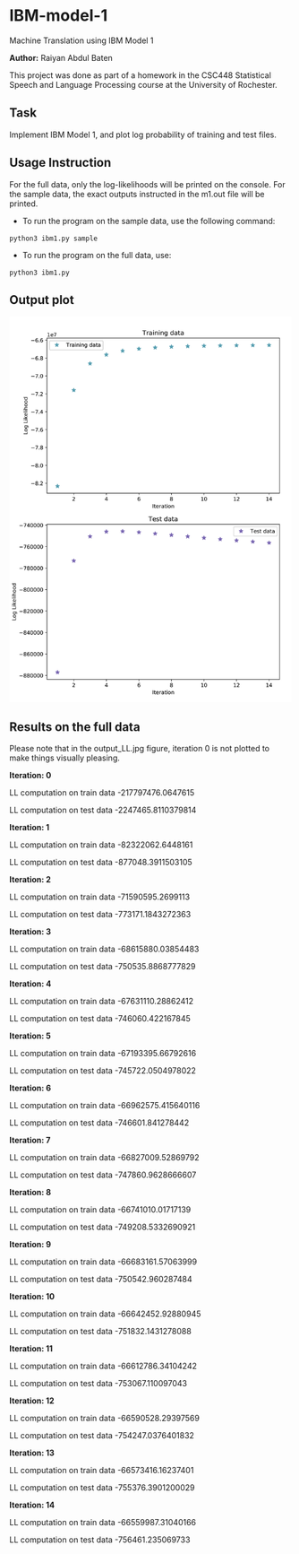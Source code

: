 # IBM-model-1
Machine Translation using IBM Model 1

**Author:** Raiyan Abdul Baten

This project was done as part of a homework in the CSC448 Statistical Speech and Language Processing course at the University of Rochester.

## Task
Implement IBM Model 1, and plot log probability of training and test files.


## Usage Instruction

For the full data, only the log-likelihoods will be printed on the console. 
For the sample data, the exact outputs instructed in the m1.out file will be printed. 

- To run the program on the sample data, use the following command:
```
python3 ibm1.py sample
```

- To run the program on the full data, use:
```
python3 ibm1.py 
```


## Output plot
<img src="output_LL.jpg" alt="drawing" width="600"/>



## Results on the full data
Please note that in the output_LL.jpg figure, iteration 0 is not plotted to make things visually pleasing.

**Iteration: 0**

LL computation on train data
-217797476.0647615

LL computation on test data
-2247465.8110379814

 
**Iteration: 1**

LL computation on train data
-82322062.6448161

LL computation on test data
-877048.3911503105

 
**Iteration: 2**

LL computation on train data
-71590595.2699113

LL computation on test data
-773171.1843272363

 
**Iteration: 3**

LL computation on train data
-68615880.03854483

LL computation on test data
-750535.8868777829

 
**Iteration: 4**

LL computation on train data
-67631110.28862412

LL computation on test data
-746060.422167845

 
**Iteration: 5**

LL computation on train data
-67193395.66792616

LL computation on test data
-745722.0504978022

 
**Iteration: 6**

LL computation on train data
-66962575.415640116

LL computation on test data
-746601.841278442

 
**Iteration: 7**

LL computation on train data
-66827009.52869792

LL computation on test data
-747860.9628666607

 
**Iteration: 8**

LL computation on train data
-66741010.01717139

LL computation on test data
-749208.5332690921

 
**Iteration: 9**

LL computation on train data
-66683161.57063999

LL computation on test data
-750542.960287484

 
**Iteration: 10**

LL computation on train data
-66642452.92880945

LL computation on test data
-751832.1431278088

 
**Iteration: 11**

LL computation on train data
-66612786.34104242

LL computation on test data
-753067.110097043

 
**Iteration: 12**

LL computation on train data
-66590528.29397569

LL computation on test data
-754247.0376401832

 
**Iteration: 13**

LL computation on train data
-66573416.16237401

LL computation on test data
-755376.3901200029

 
**Iteration: 14**

LL computation on train data
-66559987.31040166

LL computation on test data
-756461.235069733


